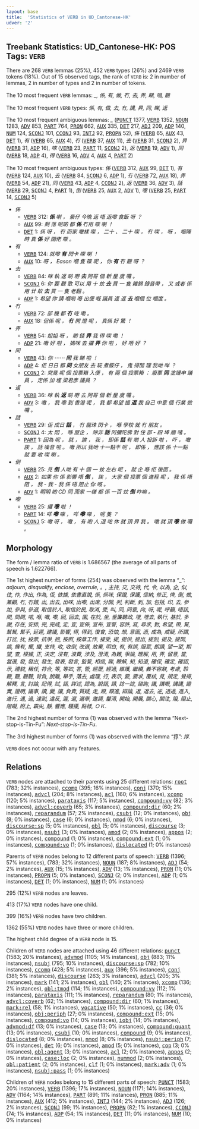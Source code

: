```yaml
---
layout: base
title:  'Statistics of VERB in UD_Cantonese-HK'
udver: '2'
---
```


## Treebank Statistics: UD_Cantonese-HK: POS Tags: `VERB`

There are 268 `VERB` lemmas (25%), 452 `VERB` types (26%) and 2469 `VERB` tokens (18%).
Out of 15 observed tags, the rank of `VERB` is: 2 in number of lemmas, 2 in number of types and 2 in number of tokens.

The 10 most frequent `VERB` lemmas: <em>_, 係, 有, 做, 冇, 去, 畀, 睇, 唱, 聽</em>

The 10 most frequent `VERB` types:  <em>係, 有, 做, 去, 冇, 講, 畀, 同, 睇, 返</em>

The 10 most frequent ambiguous lemmas: <em>_</em> (<tt><a href="yue_hk-pos-PUNCT.html">PUNCT</a></tt> 1377, <tt><a href="yue_hk-pos-VERB.html">VERB</a></tt> 1352, <tt><a href="yue_hk-pos-NOUN.html">NOUN</a></tt> 1283, <tt><a href="yue_hk-pos-ADV.html">ADV</a></tt> 853, <tt><a href="yue_hk-pos-PART.html">PART</a></tt> 764, <tt><a href="yue_hk-pos-PRON.html">PRON</a></tt> 662, <tt><a href="yue_hk-pos-AUX.html">AUX</a></tt> 335, <tt><a href="yue_hk-pos-DET.html">DET</a></tt> 217, <tt><a href="yue_hk-pos-ADJ.html">ADJ</a></tt> 209, <tt><a href="yue_hk-pos-ADP.html">ADP</a></tt> 140, <tt><a href="yue_hk-pos-NUM.html">NUM</a></tt> 124, <tt><a href="yue_hk-pos-SCONJ.html">SCONJ</a></tt> 101, <tt><a href="yue_hk-pos-CCONJ.html">CCONJ</a></tt> 93, <tt><a href="yue_hk-pos-INTJ.html">INTJ</a></tt> 92, <tt><a href="yue_hk-pos-PROPN.html">PROPN</a></tt> 52), <em>係</em> (<tt><a href="yue_hk-pos-VERB.html">VERB</a></tt> 65, <tt><a href="yue_hk-pos-AUX.html">AUX</a></tt> 43, <tt><a href="yue_hk-pos-DET.html">DET</a></tt> 1), <em>有</em> (<tt><a href="yue_hk-pos-VERB.html">VERB</a></tt> 65, <tt><a href="yue_hk-pos-AUX.html">AUX</a></tt> 4), <em>冇</em> (<tt><a href="yue_hk-pos-VERB.html">VERB</a></tt> 37, <tt><a href="yue_hk-pos-AUX.html">AUX</a></tt> 11), <em>去</em> (<tt><a href="yue_hk-pos-VERB.html">VERB</a></tt> 31, <tt><a href="yue_hk-pos-SCONJ.html">SCONJ</a></tt> 2), <em>畀</em> (<tt><a href="yue_hk-pos-VERB.html">VERB</a></tt> 31, <tt><a href="yue_hk-pos-ADP.html">ADP</a></tt> 16), <em>唻</em> (<tt><a href="yue_hk-pos-VERB.html">VERB</a></tt> 23, <tt><a href="yue_hk-pos-PART.html">PART</a></tt> 11, <tt><a href="yue_hk-pos-SCONJ.html">SCONJ</a></tt> 2), <em>返</em> (<tt><a href="yue_hk-pos-VERB.html">VERB</a></tt> 19, <tt><a href="yue_hk-pos-ADV.html">ADV</a></tt> 1), <em>同</em> (<tt><a href="yue_hk-pos-VERB.html">VERB</a></tt> 18, <tt><a href="yue_hk-pos-ADP.html">ADP</a></tt> 4), <em>得</em> (<tt><a href="yue_hk-pos-VERB.html">VERB</a></tt> 16, <tt><a href="yue_hk-pos-ADV.html">ADV</a></tt> 4, <tt><a href="yue_hk-pos-AUX.html">AUX</a></tt> 4, <tt><a href="yue_hk-pos-PART.html">PART</a></tt> 2)

The 10 most frequent ambiguous types:  <em>係</em> (<tt><a href="yue_hk-pos-VERB.html">VERB</a></tt> 312, <tt><a href="yue_hk-pos-AUX.html">AUX</a></tt> 99, <tt><a href="yue_hk-pos-DET.html">DET</a></tt> 1), <em>有</em> (<tt><a href="yue_hk-pos-VERB.html">VERB</a></tt> 124, <tt><a href="yue_hk-pos-AUX.html">AUX</a></tt> 10), <em>去</em> (<tt><a href="yue_hk-pos-VERB.html">VERB</a></tt> 84, <tt><a href="yue_hk-pos-SCONJ.html">SCONJ</a></tt> 6, <tt><a href="yue_hk-pos-ADP.html">ADP</a></tt> 1), <em>冇</em> (<tt><a href="yue_hk-pos-VERB.html">VERB</a></tt> 72, <tt><a href="yue_hk-pos-AUX.html">AUX</a></tt> 18), <em>畀</em> (<tt><a href="yue_hk-pos-VERB.html">VERB</a></tt> 54, <tt><a href="yue_hk-pos-ADP.html">ADP</a></tt> 21), <em>同</em> (<tt><a href="yue_hk-pos-VERB.html">VERB</a></tt> 43, <tt><a href="yue_hk-pos-ADP.html">ADP</a></tt> 4, <tt><a href="yue_hk-pos-CCONJ.html">CCONJ</a></tt> 2), <em>返</em> (<tt><a href="yue_hk-pos-VERB.html">VERB</a></tt> 36, <tt><a href="yue_hk-pos-ADV.html">ADV</a></tt> 3), <em>話</em> (<tt><a href="yue_hk-pos-VERB.html">VERB</a></tt> 29, <tt><a href="yue_hk-pos-SCONJ.html">SCONJ</a></tt> 4, <tt><a href="yue_hk-pos-PART.html">PART</a></tt> 1), <em>倒</em> (<tt><a href="yue_hk-pos-VERB.html">VERB</a></tt> 25, <tt><a href="yue_hk-pos-AUX.html">AUX</a></tt> 2, <tt><a href="yue_hk-pos-ADV.html">ADV</a></tt> 1), <em>嚟</em> (<tt><a href="yue_hk-pos-VERB.html">VERB</a></tt> 25, <tt><a href="yue_hk-pos-PART.html">PART</a></tt> 14, <tt><a href="yue_hk-pos-SCONJ.html">SCONJ</a></tt> 5)


* <em>係</em>
  * <tt><a href="yue_hk-pos-VERB.html">VERB</a></tt> 312: <em><b>係</b> 喇 ， 豪仔 今晚 返 唔 返嚟 食飯 呀 ？</em>
  * <tt><a href="yue_hk-pos-AUX.html">AUX</a></tt> 99: <em>剩 落 呢啲 都 <b>係</b> 冇用 㗎 喇 ！</em>
  * <tt><a href="yue_hk-pos-DET.html">DET</a></tt> 1: <em>係 呀 ， 冇 而家 噉樣 㗎 ， 二十 、 二十 㗎 ， 冇 㗎 ， 呀 ， 嗰陣時 真 <b>係</b> 好 闊佬 㗎 。</em>
* <em>有</em>
  * <tt><a href="yue_hk-pos-VERB.html">VERB</a></tt> 124: <em>就嚟 <b>有</b> 閃卡 㗎 喇 ！</em>
  * <tt><a href="yue_hk-pos-AUX.html">AUX</a></tt> 10: <em>呀 ， Eason 嗰 隻 碟 呢 ， 你 <b>有</b> 冇 聽 呀 ？</em>
* <em>去</em>
  * <tt><a href="yue_hk-pos-VERB.html">VERB</a></tt> 84: <em>咪 執 返 啲 嘢 <b>去</b> 阿哥 個 新 屋 度 囖 。</em>
  * <tt><a href="yue_hk-pos-SCONJ.html">SCONJ</a></tt> 6: <em>你 要 聽 歌 可以 用 十 蚊 <b>去</b> 買 一 隻 雜錦 錄音帶 ， 又 或者 係 用 廿 蚊 <b>去</b> 買 一 隻 老翻 。</em>
  * <tt><a href="yue_hk-pos-ADP.html">ADP</a></tt> 1: <em>希望 你 請 嗰啲 喺 出便 嘅 議員 返 返 <b>去</b> 嗰個 位 嗰度 。</em>
* <em>冇</em>
  * <tt><a href="yue_hk-pos-VERB.html">VERB</a></tt> 72: <em>部 機 都 <b>冇</b> 咗 嘞 。</em>
  * <tt><a href="yue_hk-pos-AUX.html">AUX</a></tt> 18: <em>但係 呢 ， <b>冇</b> 開 燈 呢 ， 真係 好 驚 ！</em>
* <em>畀</em>
  * <tt><a href="yue_hk-pos-VERB.html">VERB</a></tt> 54: <em>姐姐 呀 ， 啲 錢 <b>畀</b> 我 得 㗎 嘞 ！</em>
  * <tt><a href="yue_hk-pos-ADP.html">ADP</a></tt> 21: <em>噉 好 啦 ， 媽咪 去 攞 <b>畀</b> 你 啦 ， 好 唔 好 ？</em>
* <em>同</em>
  * <tt><a href="yue_hk-pos-VERB.html">VERB</a></tt> 43: <em>你 ⋯⋯ <b>同</b> 我 睇 啦 ！</em>
  * <tt><a href="yue_hk-pos-ADP.html">ADP</a></tt> 4: <em>佢 日日 都 <b>同</b> 女朋友 去 玩 煮飯仔 ， 鬼 得閒 理 我哋 咩 ？</em>
  * <tt><a href="yue_hk-pos-CCONJ.html">CCONJ</a></tt> 2: <em>究竟 呢 個 投票箱 入便 ， 有 兩 個 投票箱 ： 廢票 <b>同</b> 塗謹申 議員 ， 定係 加 埋 梁君彥 議員 ？</em>
* <em>返</em>
  * <tt><a href="yue_hk-pos-VERB.html">VERB</a></tt> 36: <em>咪 執 <b>返</b> 啲 嘢 去 阿哥 個 新 屋 度 囖 。</em>
  * <tt><a href="yue_hk-pos-ADV.html">ADV</a></tt> 3: <em>噉 ， 我 嚟 到 香港 呢 ， 我 都 希望 搵 <b>返</b> 我 自己 中意 個 行業 做 囖 。</em>
* <em>話</em>
  * <tt><a href="yue_hk-pos-VERB.html">VERB</a></tt> 29: <em>佢 成日 <b>話</b> ， 冇 龍珠 閃卡 ， 喺 學校 就 冇 朋友 。</em>
  * <tt><a href="yue_hk-pos-SCONJ.html">SCONJ</a></tt> 4: <em>太 悶 ， 喺 屋企 ， 除非 <b>話</b> 阿彌陀佛 對 住 部 - 四 埲 牆 啫 。</em>
  * <tt><a href="yue_hk-pos-PART.html">PART</a></tt> 1: <em>因為 呢 ， 就 ， 誒 ， 我 ， 即係 <b>話</b> 有 啲 人 投訴 啦 ， 吓 ， 噉 誒 ， 話 噪音 啦 。 噉 所以 我哋 十一點半 呢 ， 即係 ， 應該 係 十一點 就 要 收 㗎 喇 。</em>
* <em>倒</em>
  * <tt><a href="yue_hk-pos-VERB.html">VERB</a></tt> 25: <em>見 <b>倒</b> 人哋 有 十 個 一 蚊 左右 呢 ， 就 企 喺 佢 後面 。</em>
  * <tt><a href="yue_hk-pos-AUX.html">AUX</a></tt> 2: <em>如果 你 係 影響 唔 <b>倒</b> ， 誒 ， 大家 個 投票 個 進程 呢 ， 我 係 唔 阻 ， 我 - 我 - 我 係 唔 阻止 你 嘅 。</em>
  * <tt><a href="yue_hk-pos-ADV.html">ADV</a></tt> 1: <em>明明 啲 CD 同 而家 一樣 都 係 一百 蚊 <b>倒</b> 咋嘛 。</em>
* <em>嚟</em>
  * <tt><a href="yue_hk-pos-VERB.html">VERB</a></tt> 25: <em>攞 <b>嚟</b> 啦 ！</em>
  * <tt><a href="yue_hk-pos-PART.html">PART</a></tt> 14: <em>咩 <b>嚟</b> 㗎 ， 咩 <b>嚟</b> 㗎 ， 呢 隻 ？</em>
  * <tt><a href="yue_hk-pos-SCONJ.html">SCONJ</a></tt> 5: <em>噉 呀 ， 噉 ， 有 啲 人 退 咗 休 就 頂 畀 我 。 噉 就 頂 <b>嚟</b> 做 囖 。</em>

## Morphology

The form / lemma ratio of `VERB` is 1.686567 (the average of all parts of speech is 1.622766).

The 1st highest number of forms (254) was observed with the lemma “_”: <em>adjourn, disqualify, enclose, overrule, 。, 主持, 交, 交待, 代, 令, 以為, 企, 似, 住, 作, 作出, 作為, 佢, 依據, 依書直說, 係, 係咪, 保證, 保護, 信納, 修正, 俾, 倒, 做, 兼顧, 冇, 冇錯, 出, 出去, 出唻, 出嚟, 出席, 分開, 列, 判斷, 到, 加, 包括, 印, 去, 參加, 參與, 參選, 取信於人, 取信於民, 取消, 受, 叫, 同, 同意, 向, 呀, 呢, 呼籲, 唔該, 問, 問問, 啱, 喺, 噉, 嚟, 回, 回去, 圍, 在於, 坐, 垂簾聽政, 埋, 埋去, 執行, 基於, 多謝, 存在, 安排, 完, 完成, 定, 宣, 宣佈, 宣布, 宣誓, 容許, 寫, 尋求, 對, 希望, 帶, 幫, 幫幫, 幫手, 延遲, 建議, 影響, 得, 得到, 復會, 恐怕, 想, 意圖, 憑, 成為, 成疑, 所謂, 打岔, 抌, 投票, 抗爭, 抱, 按照, 按章工作, 接受, 提, 提供, 提出, 提到, 提及, 提問, 搞, 擁有, 擺, 攞, 支持, 收, 收倒, 改選, 放棄, 明白, 有, 有誤, 服眾, 朗讀, 望一望, 期望, 查, 根據, 正, 決定, 沒有, 浪費, 涉及, 澄清, 為難, 爭論, 理解, 用, 畀, 留意, 當, 當選, 發, 發出, 發生, 發表, 發言, 監誓, 相信, 睇, 瞭解, 知, 知道, 確保, 確定, 確認, 示, 禮貌, 稱任, 符合, 等, 等如, 答, 管, 經歷, 經過, 維護, 繼續, 義不容辭, 考慮, 聆聽, 聽, 聽聽, 背負, 脫離, 舉手, 落去, 處理, 行, 表示, 要, 要求, 覆核, 見, 規定, 覺得, 解釋, 言, 討論, 記得, 試, 話, 詳述, 認為, 說話, 請, 諗一諗, 諮詢, 講, 講嘢, 講講, 證實, 證明, 議事, 讀, 變, 讓, 負責, 質疑, 走, 跟, 跟進, 辯論, 返, 返去, 逆, 透過, 進入, 進行, 遇, 過, 達到, 違反, 遲, 選, 選舉, 邀請, 釐清, 開始, 開展, 關心, 關注, 阻, 阻止, 阻礙, 附上, 霸尖, 靜, 響應, 騷擾, 點樣, ＯＫ</em>.

The 2nd highest number of forms (1) was observed with the lemma “Next-stop-is-Tin-Fu”: <em>Next-stop-is-Tin-Fu</em>.

The 3rd highest number of forms (1) was observed with the lemma “㨃”: <em>㨃</em>.

`VERB` does not occur with any features.


## Relations

`VERB` nodes are attached to their parents using 25 different relations: <tt><a href="yue_hk-dep-root.html">root</a></tt> (783; 32% instances), <tt><a href="yue_hk-dep-ccomp.html">ccomp</a></tt> (395; 16% instances), <tt><a href="yue_hk-dep-conj.html">conj</a></tt> (370; 15% instances), <tt><a href="yue_hk-dep-advcl.html">advcl</a></tt> (204; 8% instances), <tt><a href="yue_hk-dep-acl.html">acl</a></tt> (160; 6% instances), <tt><a href="yue_hk-dep-xcomp.html">xcomp</a></tt> (120; 5% instances), <tt><a href="yue_hk-dep-parataxis.html">parataxis</a></tt> (117; 5% instances), <tt><a href="yue_hk-dep-compound-vv.html">compound:vv</a></tt> (82; 3% instances), <tt><a href="yue_hk-dep-advcl-coverb.html">advcl:coverb</a></tt> (65; 3% instances), <tt><a href="yue_hk-dep-compound-dir.html">compound:dir</a></tt> (60; 2% instances), <tt><a href="yue_hk-dep-reparandum.html">reparandum</a></tt> (57; 2% instances), <tt><a href="yue_hk-dep-csubj.html">csubj</a></tt> (12; 0% instances), <tt><a href="yue_hk-dep-obj.html">obj</a></tt> (8; 0% instances), <tt><a href="yue_hk-dep-case.html">case</a></tt> (6; 0% instances), <tt><a href="yue_hk-dep-nmod.html">nmod</a></tt> (6; 0% instances), <tt><a href="yue_hk-dep-discourse-sp.html">discourse:sp</a></tt> (5; 0% instances), <tt><a href="yue_hk-dep-obl.html">obl</a></tt> (5; 0% instances), <tt><a href="yue_hk-dep-discourse.html">discourse</a></tt> (3; 0% instances), <tt><a href="yue_hk-dep-nsubj.html">nsubj</a></tt> (3; 0% instances), <tt><a href="yue_hk-dep-amod.html">amod</a></tt> (2; 0% instances), <tt><a href="yue_hk-dep-appos.html">appos</a></tt> (2; 0% instances), <tt><a href="yue_hk-dep-compound.html">compound</a></tt> (1; 0% instances), <tt><a href="yue_hk-dep-compound-ext.html">compound:ext</a></tt> (1; 0% instances), <tt><a href="yue_hk-dep-compound-vo.html">compound:vo</a></tt> (1; 0% instances), <tt><a href="yue_hk-dep-dislocated.html">dislocated</a></tt> (1; 0% instances)

Parents of `VERB` nodes belong to 12 different parts of speech: <tt><a href="yue_hk-pos-VERB.html">VERB</a></tt> (1396; 57% instances),  (783; 32% instances), <tt><a href="yue_hk-pos-NOUN.html">NOUN</a></tt> (187; 8% instances), <tt><a href="yue_hk-pos-ADJ.html">ADJ</a></tt> (54; 2% instances), <tt><a href="yue_hk-pos-AUX.html">AUX</a></tt> (15; 1% instances), <tt><a href="yue_hk-pos-ADV.html">ADV</a></tt> (13; 1% instances), <tt><a href="yue_hk-pos-PRON.html">PRON</a></tt> (11; 0% instances), <tt><a href="yue_hk-pos-PROPN.html">PROPN</a></tt> (5; 0% instances), <tt><a href="yue_hk-pos-SCONJ.html">SCONJ</a></tt> (2; 0% instances), <tt><a href="yue_hk-pos-ADP.html">ADP</a></tt> (1; 0% instances), <tt><a href="yue_hk-pos-DET.html">DET</a></tt> (1; 0% instances), <tt><a href="yue_hk-pos-NUM.html">NUM</a></tt> (1; 0% instances)

295 (12%) `VERB` nodes are leaves.

413 (17%) `VERB` nodes have one child.

399 (16%) `VERB` nodes have two children.

1362 (55%) `VERB` nodes have three or more children.

The highest child degree of a `VERB` node is 15.

Children of `VERB` nodes are attached using 46 different relations: <tt><a href="yue_hk-dep-punct.html">punct</a></tt> (1583; 20% instances), <tt><a href="yue_hk-dep-advmod.html">advmod</a></tt> (1105; 14% instances), <tt><a href="yue_hk-dep-obj.html">obj</a></tt> (883; 11% instances), <tt><a href="yue_hk-dep-nsubj.html">nsubj</a></tt> (795; 10% instances), <tt><a href="yue_hk-dep-discourse-sp.html">discourse:sp</a></tt> (782; 10% instances), <tt><a href="yue_hk-dep-ccomp.html">ccomp</a></tt> (428; 5% instances), <tt><a href="yue_hk-dep-aux.html">aux</a></tt> (396; 5% instances), <tt><a href="yue_hk-dep-conj.html">conj</a></tt> (381; 5% instances), <tt><a href="yue_hk-dep-discourse.html">discourse</a></tt> (263; 3% instances), <tt><a href="yue_hk-dep-advcl.html">advcl</a></tt> (205; 3% instances), <tt><a href="yue_hk-dep-mark.html">mark</a></tt> (141; 2% instances), <tt><a href="yue_hk-dep-obl.html">obl</a></tt> (140; 2% instances), <tt><a href="yue_hk-dep-xcomp.html">xcomp</a></tt> (136; 2% instances), <tt><a href="yue_hk-dep-obl-tmod.html">obl:tmod</a></tt> (114; 1% instances), <tt><a href="yue_hk-dep-compound-vv.html">compound:vv</a></tt> (112; 1% instances), <tt><a href="yue_hk-dep-parataxis.html">parataxis</a></tt> (111; 1% instances), <tt><a href="yue_hk-dep-reparandum.html">reparandum</a></tt> (80; 1% instances), <tt><a href="yue_hk-dep-advcl-coverb.html">advcl:coverb</a></tt> (62; 1% instances), <tt><a href="yue_hk-dep-compound-dir.html">compound:dir</a></tt> (60; 1% instances), <tt><a href="yue_hk-dep-mark-rel.html">mark:rel</a></tt> (58; 1% instances), <tt><a href="yue_hk-dep-vocative.html">vocative</a></tt> (50; 1% instances), <tt><a href="yue_hk-dep-cc.html">cc</a></tt> (36; 0% instances), <tt><a href="yue_hk-dep-obj-periph.html">obj:periph</a></tt> (27; 0% instances), <tt><a href="yue_hk-dep-compound-ext.html">compound:ext</a></tt> (15; 0% instances), <tt><a href="yue_hk-dep-compound-vo.html">compound:vo</a></tt> (14; 0% instances), <tt><a href="yue_hk-dep-iobj.html">iobj</a></tt> (14; 0% instances), <tt><a href="yue_hk-dep-advmod-df.html">advmod:df</a></tt> (13; 0% instances), <tt><a href="yue_hk-dep-case.html">case</a></tt> (13; 0% instances), <tt><a href="yue_hk-dep-compound-quant.html">compound:quant</a></tt> (13; 0% instances), <tt><a href="yue_hk-dep-csubj.html">csubj</a></tt> (10; 0% instances), <tt><a href="yue_hk-dep-compound.html">compound</a></tt> (9; 0% instances), <tt><a href="yue_hk-dep-dislocated.html">dislocated</a></tt> (8; 0% instances), <tt><a href="yue_hk-dep-nmod.html">nmod</a></tt> (8; 0% instances), <tt><a href="yue_hk-dep-nsubj-periph.html">nsubj:periph</a></tt> (7; 0% instances), <tt><a href="yue_hk-dep-det.html">det</a></tt> (6; 0% instances), <tt><a href="yue_hk-dep-amod.html">amod</a></tt> (5; 0% instances), <tt><a href="yue_hk-dep-cop.html">cop</a></tt> (3; 0% instances), <tt><a href="yue_hk-dep-obl-agent.html">obl:agent</a></tt> (3; 0% instances), <tt><a href="yue_hk-dep-acl.html">acl</a></tt> (2; 0% instances), <tt><a href="yue_hk-dep-appos.html">appos</a></tt> (2; 0% instances), <tt><a href="yue_hk-dep-case-loc.html">case:loc</a></tt> (2; 0% instances), <tt><a href="yue_hk-dep-nummod.html">nummod</a></tt> (2; 0% instances), <tt><a href="yue_hk-dep-obl-patient.html">obl:patient</a></tt> (2; 0% instances), <tt><a href="yue_hk-dep-clf.html">clf</a></tt> (1; 0% instances), <tt><a href="yue_hk-dep-mark-adv.html">mark:adv</a></tt> (1; 0% instances), <tt><a href="yue_hk-dep-nsubj-pass.html">nsubj:pass</a></tt> (1; 0% instances)

Children of `VERB` nodes belong to 15 different parts of speech: <tt><a href="yue_hk-pos-PUNCT.html">PUNCT</a></tt> (1583; 20% instances), <tt><a href="yue_hk-pos-VERB.html">VERB</a></tt> (1396; 17% instances), <tt><a href="yue_hk-pos-NOUN.html">NOUN</a></tt> (1171; 14% instances), <tt><a href="yue_hk-pos-ADV.html">ADV</a></tt> (1164; 14% instances), <tt><a href="yue_hk-pos-PART.html">PART</a></tt> (891; 11% instances), <tt><a href="yue_hk-pos-PRON.html">PRON</a></tt> (885; 11% instances), <tt><a href="yue_hk-pos-AUX.html">AUX</a></tt> (412; 5% instances), <tt><a href="yue_hk-pos-INTJ.html">INTJ</a></tt> (144; 2% instances), <tt><a href="yue_hk-pos-ADJ.html">ADJ</a></tt> (126; 2% instances), <tt><a href="yue_hk-pos-SCONJ.html">SCONJ</a></tt> (99; 1% instances), <tt><a href="yue_hk-pos-PROPN.html">PROPN</a></tt> (82; 1% instances), <tt><a href="yue_hk-pos-CCONJ.html">CCONJ</a></tt> (74; 1% instances), <tt><a href="yue_hk-pos-ADP.html">ADP</a></tt> (54; 1% instances), <tt><a href="yue_hk-pos-DET.html">DET</a></tt> (11; 0% instances), <tt><a href="yue_hk-pos-NUM.html">NUM</a></tt> (10; 0% instances)

